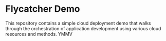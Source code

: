 # Flycatcher Demo

This repository contains a simple cloud deployment demo that walks through the orchestration of application development using various cloud resources and methods. YMMV
